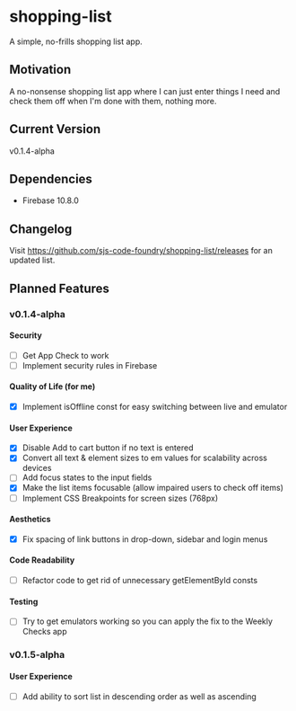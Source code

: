 # shopping-list
A simple, no-frills shopping list app.
## Motivation
A no-nonsense shopping list app where I can just enter things I need and check them off when I'm done with them, nothing more.
## Current Version
v0.1.4-alpha
## Dependencies
- Firebase 10.8.0
## Changelog
Visit https://github.com/sjs-code-foundry/shopping-list/releases for an updated list.
## Planned Features
### v0.1.4-alpha
#### Security
- [ ] Get App Check to work
- [ ] Implement security rules in Firebase
#### Quality of Life (for me)
- [x] Implement isOffline const for easy switching between live and emulator
#### User Experience
- [x] Disable Add to cart button if no text is entered
- [x] Convert all text & element sizes to em values for scalability across devices
- [ ] Add focus states to the input fields
- [x] Make the list items focusable (allow impaired users to check off items)
- [ ] Implement CSS Breakpoints for screen sizes (768px)
#### Aesthetics
- [x] Fix spacing of link buttons in drop-down, sidebar and login menus
#### Code Readability
- [ ] Refactor code to get rid of unnecessary getElementById consts
#### Testing
- [ ] Try to get emulators working so you can apply the fix to the Weekly Checks app
### v0.1.5-alpha
#### User Experience
- [ ] Add ability to sort list in descending order as well as ascending
